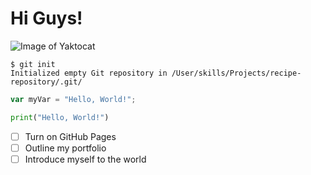 # Hi Guys!
![Image of Yaktocat](https://octodex.github.com/images/yaktocat.png)

```
$ git init
Initialized empty Git repository in /User/skills/Projects/recipe-repository/.git/
```
``` javascript
var myVar = "Hello, World!";
```
``` python
print("Hello, World!")
```
- [ ] Turn on GitHub Pages
- [ ] Outline my portfolio
- [ ] Introduce myself to the world
